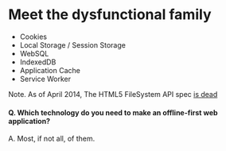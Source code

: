 # Meet the dysfunctional family

- Cookies
- Local Storage / Session Storage
- WebSQL
- IndexedDB
- Application Cache
- Service Worker

Note. As of April 2014, The HTML5 FileSystem API spec [is dead](http://www.html5rocks.com/en/tutorials/file/filesystem/)

#### Q. Which technology do you need to make an offline-first web application?

A. Most, if not all, of them.
